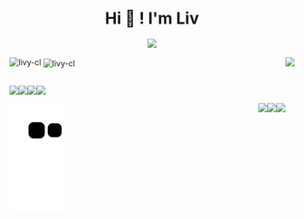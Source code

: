 <h1 align="center">Hi 👋 ! I'm Liv</h1>

<p align="center">
  <a href="https://git.io/typing-svg"><img src="https://readme-typing-svg.herokuapp.com?lines=Student"></a>
</p>

 <img align="right" height="150em" src="https://64.media.tumblr.com/7898d087981456a594c2313bbd7b93f3/7ac6574a6d90f677-e0/s500x750/c342d3ca19af9238bceb2e7866857e7ee27839e9.gifv" >
</div>

<p><img align="left" src="https://github-readme-stats.vercel.app/api/top-langs?username=livy-cl&show_icons=true&locale=en&layout=compact&theme=radical" alt="livy-cl" /></p>

<p>&nbsp;<img align="center" src="https://github-readme-stats.vercel.app/api?username=livy-cl&show_icons=true&locale=en&theme=tokyonight" alt="livy-cl" width="410" /></p>

<div style="display: inline_block"><br>
  <img align="left" src="https://img.shields.io/badge/Python-FFD43B?style=for-the-badge&logo=python&logoColor=darkgreen">
  <img align="left" src="https://img.shields.io/badge/HTML5-E34F26?style=for-the-badge&logo=html5&logoColor=white">
  <img align="left" src="https://img.shields.io/badge/Kali_Linux-557C94?style=for-the-badge&logo=kali-linux&logoColor=white">
  <img align="left" src="https://img.shields.io/badge/Rust-557C94?style=for-the-badge&logo=Rust&logoColor=critical">
  
   <br>
  
  <a href="https://www.instagram.com/liv_cl_/" target="_blank"><img align="right" src="https://img.shields.io/badge/-liv_cl_-%23E4405F?style=for-the-badge&logo=instagram&logoColor=white">
  <img align="right" src="https://img.shields.io/badge/livy tag:7949-7289DA?style=for-the-badge&logo=discord&logoColor=white">
  <a href = "mailto:livy.cl@outlook.com"><img align="right" src="https://img.shields.io/badge/-livy.cl@outlook.com-%23333?style=for-the-badge&logo=gmail&logoColor=white">
</div>

![Snake animation](https://github.com/rafaballerini/rafaballerini/blob/output/github-contribution-grid-snake.svg)
